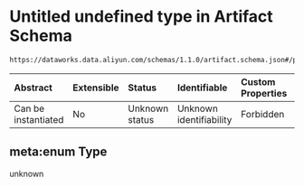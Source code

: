# Untitled undefined type in Artifact Schema

```txt
https://dataworks.data.aliyun.com/schemas/1.1.0/artifact.schema.json#/properties/artifactType/meta:enum
```



| Abstract            | Extensible | Status         | Identifiable            | Custom Properties | Additional Properties | Access Restrictions | Defined In                                                                      |
| :------------------ | :--------- | :------------- | :---------------------- | :---------------- | :-------------------- | :------------------ | :------------------------------------------------------------------------------ |
| Can be instantiated | No         | Unknown status | Unknown identifiability | Forbidden         | Allowed               | none                | [artifact.schema.json\*](../../out/artifact.schema.json "open original schema") |

## meta:enum Type

unknown
